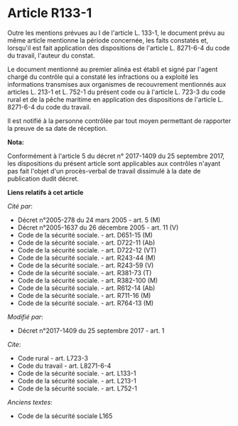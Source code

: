 # Article R133-1

Outre les mentions prévues au I de l'article L. 133-1, le document prévu au même article mentionne la période concernée, les
faits constatés et, lorsqu'il est fait application des dispositions de l'article L. 8271-6-4 du code du travail, l'auteur du
constat. 

Le document mentionné au premier alinéa est établi et signé par l'agent chargé du contrôle qui a constaté les infractions ou
a exploité les informations transmises aux organismes de recouvrement mentionnés aux articles L. 213-1 et L. 752-1 du présent
code ou à l'article L. 723-3 du code rural et de la pêche maritime en application des dispositions de l'article L. 8271-6-4
du code du travail. 

Il est notifié à la personne contrôlée par tout moyen permettant de rapporter la preuve de sa date de réception.

**Nota:**

Conformément à l'article 5 du décret n° 2017-1409 du 25 septembre 2017, les dispositions du présent article sont applicables
aux contrôles n'ayant pas fait l'objet d'un procès-verbal de travail dissimulé à la date de publication dudit décret.

**Liens relatifs à cet article**

_Cité par_:

  - Décret n°2005-278 du 24 mars 2005 - art. 5 (M)
  - Décret n°2005-1637 du 26 décembre 2005 - art. 11 (V)
  - Code de la sécurité sociale. - art. D651-15 (M)
  - Code de la sécurité sociale. - art. D722-11 (Ab)
  - Code de la sécurité sociale. - art. D722-12 (VT)
  - Code de la sécurité sociale. - art. R243-44 (M)
  - Code de la sécurité sociale. - art. R243-59 (V)
  - Code de la sécurité sociale. - art. R381-73 (T)
  - Code de la sécurité sociale. - art. R382-100 (M)
  - Code de la sécurité sociale. - art. R612-14 (Ab)
  - Code de la sécurité sociale. - art. R711-16 (M)
  - Code de la sécurité sociale. - art. R764-13 (M)

_Modifié par_:

  - Décret n°2017-1409 du 25 septembre 2017 - art. 1

_Cite_:

  - Code rural - art. L723-3
  - Code du travail - art. L8271-6-4
  - Code de la sécurité sociale. - art. L133-1
  - Code de la sécurité sociale. - art. L213-1
  - Code de la sécurité sociale. - art. L752-1

_Anciens textes_:

  - Code de la sécurité sociale L165
